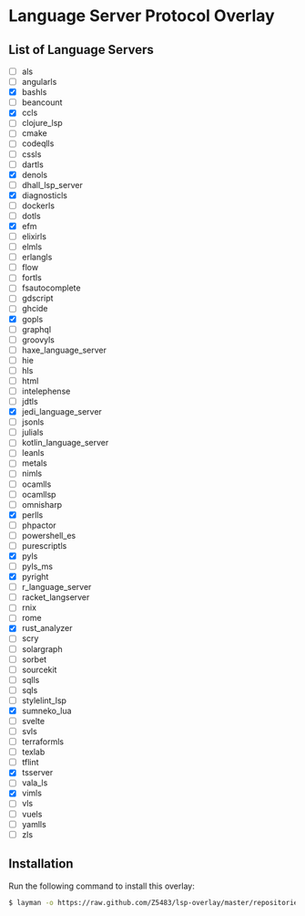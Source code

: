 # Language Server Protocol Overlay

## List of Language Servers

- [ ] als
- [ ] angularls
- [x] bashls
- [ ] beancount
- [x] ccls
- [ ] clojure_lsp
- [ ] cmake
- [ ] codeqlls
- [ ] cssls
- [ ] dartls
- [x] denols
- [ ] dhall_lsp_server
- [x] diagnosticls
- [ ] dockerls
- [ ] dotls
- [x] efm
- [ ] elixirls
- [ ] elmls
- [ ] erlangls
- [ ] flow
- [ ] fortls
- [ ] fsautocomplete
- [ ] gdscript
- [ ] ghcide
- [x] gopls
- [ ] graphql
- [ ] groovyls
- [ ] haxe_language_server
- [ ] hie
- [ ] hls
- [ ] html
- [ ] intelephense
- [ ] jdtls
- [x] jedi_language_server
- [ ] jsonls
- [ ] julials
- [ ] kotlin_language_server
- [ ] leanls
- [ ] metals
- [ ] nimls
- [ ] ocamlls
- [ ] ocamllsp
- [ ] omnisharp
- [x] perlls
- [ ] phpactor
- [ ] powershell_es
- [ ] purescriptls
- [x] pyls
- [ ] pyls_ms
- [x] pyright
- [ ] r_language_server
- [ ] racket_langserver
- [ ] rnix
- [ ] rome
- [x] rust_analyzer
- [ ] scry
- [ ] solargraph
- [ ] sorbet
- [ ] sourcekit
- [ ] sqlls
- [ ] sqls
- [ ] stylelint_lsp
- [x] sumneko_lua
- [ ] svelte
- [ ] svls
- [ ] terraformls
- [ ] texlab
- [ ] tflint
- [x] tsserver
- [ ] vala_ls
- [x] vimls
- [ ] vls
- [ ] vuels
- [ ] yamlls
- [ ] zls

## Installation

Run the following command to install this overlay:

``` sh
$ layman -o https://raw.github.com/Z5483/lsp-overlay/master/repositories.xml -f -a lsp-overlay
```
